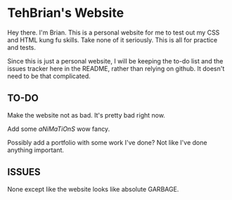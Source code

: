 TehBrian's Website
=

Hey there. I'm Brian. This is a personal website for me to test out my CSS and HTML kung fu skills. Take none of it seriously. This is all for practice and tests.

Since this is just a personal website, I will be keeping the to-do list and the issues tracker here in the README, rather than relying on github. It doesn't need to be that complicated.

TO-DO
-

Make the website not as bad. It's pretty bad right now.

Add some *aNiMaTiOnS* wow fancy.

Possibly add a portfolio with some work I've done? Not like I've done anything important.

ISSUES
-

None except like the website looks like absolute GARBAGE.
